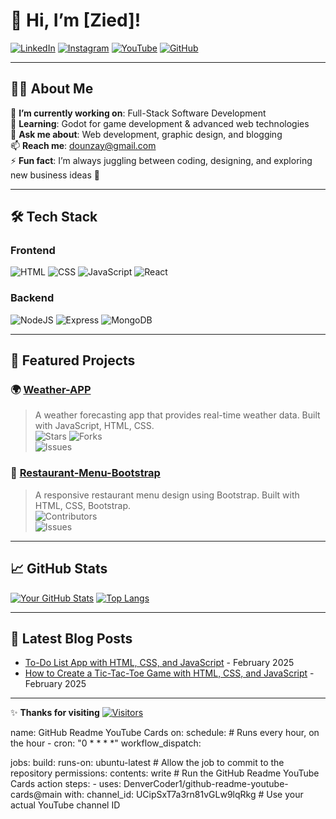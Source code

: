 # 👋 Hi, I’m [Zied]!

[![LinkedIn](https://img.shields.io/badge/LinkedIn-0077B5?style=for-the-badge&logo=linkedin&logoColor=white)](https://www.linkedin.com/in/zied-meddeb-7087a2266/)
[![Instagram](https://img.shields.io/badge/Instagram-E4405F?style=for-the-badge&logo=instagram&logoColor=white)](https://www.instagram.com/zied.mb/)
[![YouTube](https://img.shields.io/badge/YouTube-FF0000?style=for-the-badge&logo=youtube&logoColor=white)](https://www.youtube.com/@zied_mb)
[![GitHub](https://img.shields.io/badge/GitHub-181717?style=for-the-badge&logo=github&logoColor=white)](https://github.com/zied-mb)  

---

## 🧑‍💻 **About Me**  
🔭 **I’m currently working on**: Full-Stack Software Development  
🌱 **Learning**: Godot for game development & advanced web technologies  
💬 **Ask me about**: Web development, graphic design, and blogging  
📫 **Reach me**: [dounzay@gmail.com](mailto:dounzay@gmail.com)  
⚡ **Fun fact**: I’m always juggling between coding, designing, and exploring new business ideas 🚀

---

## 🛠️ **Tech Stack**

### **Frontend**
![HTML](https://img.shields.io/badge/HTML-E34F26?style=flat&logo=html5&logoColor=white)
![CSS](https://img.shields.io/badge/CSS-1572B6?style=flat&logo=css3&logoColor=white)
![JavaScript](https://img.shields.io/badge/JavaScript-F7DF1E?style=flat&logo=javascript&logoColor=black)
![React](https://img.shields.io/badge/React-61DAFB?style=flat&logo=react&logoColor=black)

### **Backend**
![NodeJS](https://img.shields.io/badge/NodeJS-339933?style=flat&logo=node.js&logoColor=white)
![Express](https://img.shields.io/badge/Express-000000?style=flat&logo=express&logoColor=white)
![MongoDB](https://img.shields.io/badge/MongoDB-47A248?style=flat&logo=mongodb&logoColor=white)

---

## 🚀 **Featured Projects**

### 🌍 [Weather-APP](https://github.com/zied-mb/Weather-APP)  
> A weather forecasting app that provides real-time weather data. Built with JavaScript, HTML, CSS.  
> ![Stars](https://img.shields.io/github/stars/zied-mb/Weather-APP?style=social) ![Forks](https://img.shields.io/github/forks/zied-mb/Weather-APP?style=social)  
> ![Issues](https://img.shields.io/github/issues/zied-mb/Weather-APP?style=flat)

### 🍔 [Restaurant-Menu-Bootstrap](https://github.com/zied-mb/Restaurant-Menu-Bootstrap)  
> A responsive restaurant menu design using Bootstrap. Built with HTML, CSS, Bootstrap.  
> ![Contributors](https://img.shields.io/github/contributors/zied-mb/Restaurant-Menu-Bootstrap?style=flat)  
> ![Issues](https://img.shields.io/github/issues/zied-mb/Restaurant-Menu-Bootstrap?style=flat)

---

## 📈 **GitHub Stats**

[![Your GitHub Stats](https://github-readme-stats.vercel.app/api?username=zied-mb&show_icons=true&theme=radical)](https://github.com/zied-mb)
[![Top Langs](https://github-readme-stats.vercel.app/api/top-langs/?username=zied-mb&layout=compact&theme=radical)](https://github.com/zied-mb)

---

## 📝 **Latest Blog Posts**

- [To-Do List App with HTML, CSS, and JavaScript](https://zenicdev.blogspot.com/2025/02/to-do-list-app-with-html-css-and.html) - February 2025  
- [How to Create a Tic-Tac-Toe Game with HTML, CSS, and JavaScript](https://zenicdev.blogspot.com/2025/02/how-to-create-tic-tac-toe-game-with.html) - February 2025  

---

✨ **Thanks for visiting**
[![Visitors](https://visitor-badge.laobi.icu/badge?page_id=zied-mb.zied-mb)](https://github.com/zied-mb)


name: GitHub Readme YouTube Cards
on:
  schedule:
    # Runs every hour, on the hour
    - cron: "0 * * * *"
  workflow_dispatch:

jobs:
  build:
    runs-on: ubuntu-latest
    # Allow the job to commit to the repository
    permissions:
      contents: write
    # Run the GitHub Readme YouTube Cards action
    steps:
      - uses: DenverCoder1/github-readme-youtube-cards@main
        with:
          channel_id: UCipSxT7a3rn81vGLw9lqRkg  # Use your actual YouTube channel ID

